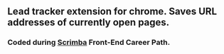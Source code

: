 ## Lead tracker extension for chrome. Saves URL addresses of currently open pages.

### Coded during [Scrimba](https://scrimba.com) Front-End Career Path.

